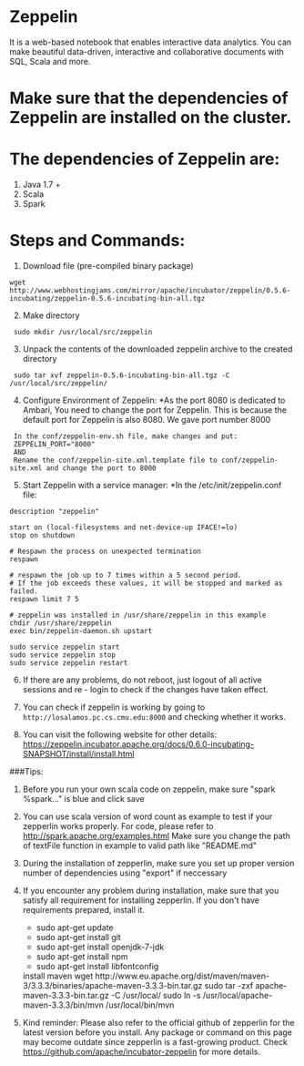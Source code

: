 # Zeppelin
It is a web-based notebook that enables interactive data analytics. You can make beautiful data-driven, interactive and collaborative documents with SQL, Scala and more. 

# Make sure that the dependencies of Zeppelin are installed on the cluster.
# The dependencies of Zeppelin are:
1. Java 1.7 +
2. Scala
3. Spark

# Steps and Commands:
1. Download file (pre-compiled binary package)
  ```
  wget http://www.webhostingjams.com/mirror/apache/incubator/zeppelin/0.5.6-incubating/zeppelin-0.5.6-incubating-bin-all.tgz
  ```

2. Make directory
 ```
  sudo mkdir /usr/local/src/zeppelin
 ```

3. Unpack the contents of the downloaded zeppelin archive to the created directory
 ```
  sudo tar xvf zeppelin-0.5.6-incubating-bin-all.tgz -C /usr/local/src/zeppelin/
 ```

4. Configure Environment of Zeppelin:
  *As the port 8080 is dedicated to Ambari, You need to change the port for Zeppelin. This is because the default port for Zeppelin is also 8080. We gave port number 8000
 ```
  In the conf/zeppelin-env.sh file, make changes and put:
  ZEPPELIN_PORT="8000"
  AND
  Rename the conf/zeppelin-site.xml.template file to conf/zeppelin-site.xml and change the port to 8000
 ```

5. Start Zeppelin with a service manager:
  *In the /etc/init/zeppelin.conf file:
  ```
  description "zeppelin"
  
  start on (local-filesystems and net-device-up IFACE!=lo)
  stop on shutdown
  
  # Respawn the process on unexpected termination
  respawn
  
  # respawn the job up to 7 times within a 5 second period. 
  # If the job exceeds these values, it will be stopped and marked as failed.
  respawn limit 7 5
  
  # zeppelin was installed in /usr/share/zeppelin in this example
  chdir /usr/share/zeppelin
  exec bin/zeppelin-daemon.sh upstart
  ```
  ```
  sudo service zeppelin start
  sudo service zeppelin stop
  sudo service zeppelin restart
  ```

6. If there are any problems, do not reboot, just logout of all active sessions and re - login to check if the changes have taken effect.

7. You can check if zeppelin is working by going to ```http://losalamos.pc.cs.cmu.edu:8000``` and checking whether it works.

8. You can visit the following website for other details: <https://zeppelin.incubator.apache.org/docs/0.6.0-incubating-SNAPSHOT/install/install.html>

###Tips:

1. Before you run your own scala code on zeppelin, make sure "spark %spark..." is blue and click save

2. You can use scala version of word count as example to test if your zepperlin works properly.
   For code, please refer to <http://spark.apache.org/examples.html>
   Make sure you change the path of textFile function in example to valid path like "README.md"

3. During the installation of zepperlin, make sure you set up proper version number of dependencies using "export" if neccessary

4. If you encounter any problem during installation, make sure that you satisfy all requirement for installing zepperlin.
   If you don't have requirements prepared, install it.
   <ul>
   <li> sudo apt-get update </li>
   <li> sudo apt-get install git </li>
   <li> sudo apt-get install openjdk-7-jdk </li>
   <li> sudo apt-get install npm </li>
   <li> sudo apt-get install libfontconfig </li>
   </ul>
   install maven
   wget http://www.eu.apache.org/dist/maven/maven-3/3.3.3/binaries/apache-maven-3.3.3-bin.tar.gz
   sudo tar -zxf apache-maven-3.3.3-bin.tar.gz -C /usr/local/
   sudo ln -s /usr/local/apache-maven-3.3.3/bin/mvn /usr/local/bin/mvn
   
5. Kind reminder: Please also refer to the official github of zepperlin for the latest version before you install. Any package 
   or command on this page may become outdate since zepperlin is a fast-growing product.
   Check <https://github.com/apache/incubator-zeppelin> for more details.

